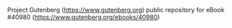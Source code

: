 Project Gutenberg (https://www.gutenberg.org) public repository for eBook #40980 (https://www.gutenberg.org/ebooks/40980)

